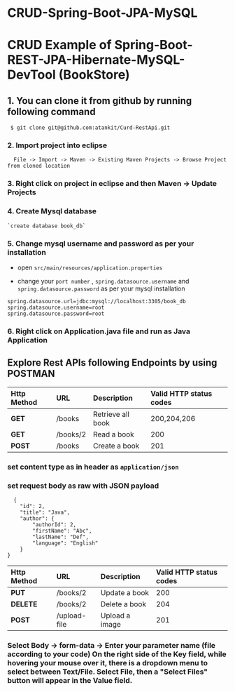 # CRUD-Spring-Boot-JPA-MySQL
# CRUD Example of Spring-Boot-REST-JPA-Hibernate-MySQL-DevTool (BookStore)
## 1. You can clone it from github by running following command
```
 $ git clone git@github.com:atankit/Curd-RestApi.git
```
### 2. Import project into eclipse
```
  File -> Import -> Maven -> Existing Maven Projects -> Browse Project from cloned location
```
### 3. Right click on project in eclipse and then Maven -> Update Projects

### 4. Create Mysql database

    `create database book_db`
    
### 5. Change mysql username and password as per your installation

* open `src/main/resources/application.properties`

* change your `port number` , `spring.datasource.username` and `spring.datasource.password` as per your mysql installation

``` 
spring.datasource.url=jdbc:mysql://localhost:3305/book_db	
spring.datasource.username=root
spring.datasource.password=root 
```
### 6. Right click on Application.java file and run as Java Application

## Explore Rest APIs following Endpoints by using POSTMAN    

| Http Method | URL     | Description  | Valid HTTP status codes |
| :-------- | :------- | :------------------------- | :------ |
| **GET** | /books | Retrieve all book | 200,204,206
| **GET** | /books/2 | Read a book | 200
| **POST** | /books | Create a book | 201
### set content type as in header as `application/json`
### set request body as raw with JSON payload
```
  {
    "id": 2,
    "title": "Java",
    "author": {
        "authorId": 2,
        "firstName": "Abc",
        "lastName": "Def",
        "language": "English"
    }
}

```
| Http Method | URL     | Description  | Valid HTTP status codes |
| :-------- | :------- | :------------------------- | :------ |
| **PUT** | /books/2 | Update a book | 200
| **DELETE** | /books/2 | Delete a book | 204
| **POST** | /upload-file | Upload a image | 201

### Select Body -> form-data -> Enter your parameter name (file according to your code) On the right side of the Key field, while hovering your mouse over it, there is a dropdown menu to select between Text/File. Select File, then a "Select Files" button will appear in the Value field.

